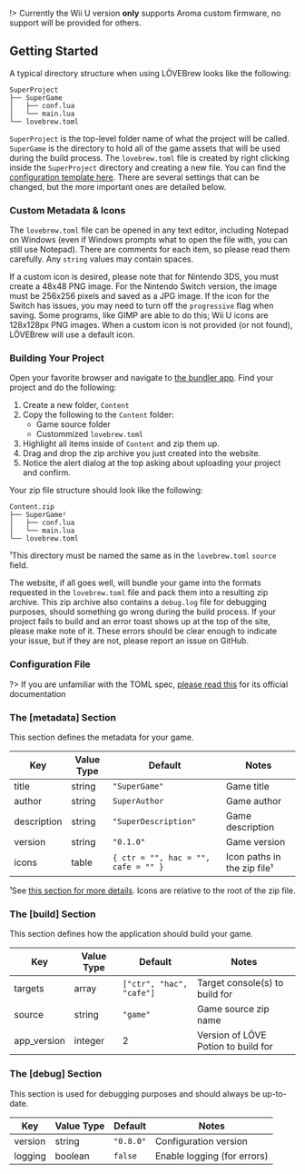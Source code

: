 !> Currently the Wii U version **only** supports Aroma custom firmware, no support will be provided for others.

## Getting Started

A typical directory structure when using LÖVEBrew looks like the following:

```
SuperProject
├── SuperGame
│   ├── conf.lua
│   └── main.lua
└── lovebrew.toml
```

`SuperProject` is the top-level folder name of what the project will be called. `SuperGame` is the directory to hold all of the game assets that will be used during the build process. The `lovebrew.toml` file is created by right clicking inside the `SuperProject` directory and creating a new file. You can find the [configuration template here](https://github.com/lovebrew/lovebrew-webserver/blob/dev/upgrade/static/lovebrew.toml). There are several settings that can be changed, but the more important ones are detailed below.

### Custom Metadata & Icons

The `lovebrew.toml` file can be opened in any text editor, including Notepad on Windows (even if Windows prompts what to open the file with, you can still use Notepad). There are comments for each item, so please read them carefully. Any `string` values may contain spaces.

If a custom icon is desired, please note that for Nintendo 3DS, you must create a 48x48 PNG image. For the Nintendo Switch version, the image must be 256x256 pixels and saved as a JPG image. If the icon for the Switch has issues, you may need to turn off the `progressive` flag when saving. Some programs, like GIMP are able to do this; Wii U icons are 128x128px PNG images. When a custom icon is not provided (or not found), LÖVEBrew will use a default icon.

### Building Your Project

Open your favorite browser and navigate to [the bundler app](http://bundle.lovebrew.org). Find your project and do the following:

1. Create a new folder, `Content`
2. Copy the following to the `Content` folder:
   - Game source folder
   - Custommized `lovebrew.toml`
3. Highlight all items inside of `Content` and zip them up.
4. Drag and drop the zip archive you just created into the website.
5. Notice the alert dialog at the top asking about uploading your project and confirm.

Your zip file structure should look like the following:

```
Content.zip
├── SuperGame¹
│   ├── conf.lua
│   └── main.lua
└── lovebrew.toml
```

¹This directory must be named the same as in the `lovebrew.toml` `source` field.

The website, if all goes well, will bundle your game into the formats requested in the `lovebrew.toml` file and pack them into a resulting zip archive. This zip archive also contains a `debug.log` file for debugging purposes, should something go wrong during the build process. If your project fails to build and an error toast shows up at the top of the site, please make note of it. These errors should be clear enough to indicate your issue, but if they are not, please report an issue on GitHub.

### Configuration File

?> If you are unfamiliar with the TOML spec, [please read this](https://toml.io/en/) for its official documentation

### The **[metadata]** Section

This section defines the metadata for your game.

| Key         | Value Type | Default                             | Notes                       |
| ----------- | ---------- | ----------------------------------- | --------------------------- |
| title       | string     | `"SuperGame"`                       | Game title                  |
| author      | string     | `SuperAuthor`                       | Game author                 |
| description | string     | `"SuperDescription"`                | Game description            |
| version     | string     | `"0.1.0"`                           | Game version                |
| icons       | table      | `{ ctr = "", hac = "", cafe = "" }` | Icon paths in the zip file¹ |

¹See [this section for more details](lovebrew?id=custom-metadata-amp-icons). Icons are relative to the root of the zip file.

### The **[build]** Section

This section defines how the application should build your game.

| Key         | Value Type | Default                  | Notes                               |
| ----------- | ---------- | ------------------------ | ----------------------------------- |
| targets     | array      | `["ctr", "hac", "cafe"]` | Target console(s) to build for      |
| source      | string     | `"game"`                 | Game source zip name                |
| app_version | integer    | 2                        | Version of LÖVE Potion to build for |

### The **[debug]** Section

This section is used for debugging purposes and should always be up-to-date.

| Key     | Value Type | Default   | Notes                       |
| ------- | ---------- | --------- | --------------------------- |
| version | string     | `"0.8.0"` | Configuration version       |
| logging | boolean    | `false`   | Enable logging (for errors) |
